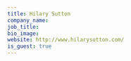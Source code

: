```yaml
---
title: Hilary Sutton
company_name:
job_title:
bio_image:
website: http://www.hilarysutton.com/
is_guest: true
---
```

